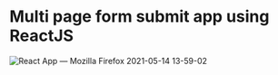 # Multi page form submit app using ReactJS


![React App — Mozilla Firefox 2021-05-14 13-59-02](https://user-images.githubusercontent.com/59308744/118244970-d3ca4800-b4bd-11eb-8703-d708dbe91afd.gif)

